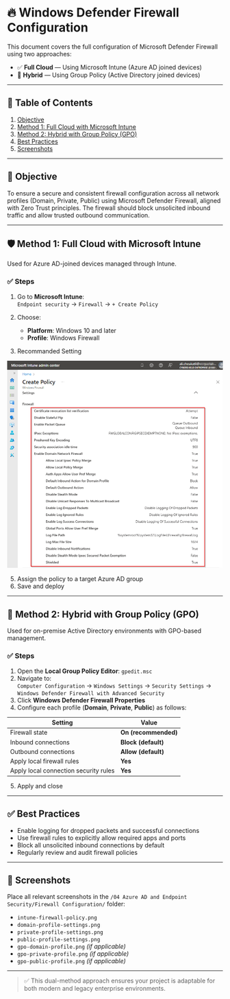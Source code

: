 
# 🔥 Windows Defender Firewall Configuration

This document covers the full configuration of Microsoft Defender Firewall using two approaches:

- ✅ **Full Cloud** — Using Microsoft Intune (Azure AD joined devices)
- 🏢 **Hybrid** — Using Group Policy (Active Directory joined devices)

---

## 📘 Table of Contents

1. [Objective](#objective)  
2. [Method 1: Full Cloud with Microsoft Intune](#method-1-full-cloud-with-microsoft-intune)  
3. [Method 2: Hybrid with Group Policy (GPO)](#method-2-hybrid-with-group-policy-gpo)  
4. [Best Practices](#best-practices)  
5. [Screenshots](#screenshots)

---

## 🎯 Objective

To ensure a secure and consistent firewall configuration across all network profiles (Domain, Private, Public) using Microsoft Defender Firewall, aligned with Zero Trust principles. The firewall should block unsolicited inbound traffic and allow trusted outbound communication.

---

## 🛡️ Method 1: Full Cloud with Microsoft Intune

Used for Azure AD-joined devices managed through Intune.

### ✅ Steps

1. Go to **Microsoft Intune**:  
   `Endpoint security` → `Firewall` → `+ Create Policy`
2. Choose:
   - **Platform**: Windows 10 and later  
   - **Profile**: Windows Firewall

3. Recommanded Setting

![Firewall_Setting](https://github.com/AliChoukatli/CyberShield-Enterprise/blob/main/03_AzureAD_Sync_%26_Endpoint_Security/Screenshots/Firewall_Setting.png)

5. Assign the policy to a target Azure AD group  
6. Save and deploy

---

## 🏢 Method 2: Hybrid with Group Policy (GPO)

Used for on-premise Active Directory environments with GPO-based management.

### ✅ Steps

1. Open the **Local Group Policy Editor**: `gpedit.msc`
2. Navigate to:  
   `Computer Configuration` → `Windows Settings` → `Security Settings` → `Windows Defender Firewall with Advanced Security`
3. Click **Windows Defender Firewall Properties**
4. Configure each profile (**Domain**, **Private**, **Public**) as follows:

| Setting                                | Value           |
|----------------------------------------|-----------------|
| Firewall state                         | **On (recommended)** |
| Inbound connections                    | **Block (default)** |
| Outbound connections                   | **Allow (default)** |
| Apply local firewall rules             | **Yes**         |
| Apply local connection security rules  | **Yes**         |

5. Apply and close

---

## ✅ Best Practices

- Enable logging for dropped packets and successful connections
- Use firewall rules to explicitly allow required apps and ports
- Block all unsolicited inbound connections by default
- Regularly review and audit firewall policies

---

## 📸 Screenshots

Place all relevant screenshots in the `/04 Azure AD and Endpoint Security/Firewall Configuration/` folder:

- `intune-firewall-policy.png`  
- `domain-profile-settings.png`  
- `private-profile-settings.png`  
- `public-profile-settings.png`  
- `gpo-domain-profile.png` *(if applicable)*  
- `gpo-private-profile.png` *(if applicable)*  
- `gpo-public-profile.png` *(if applicable)*  

---

> ✅ This dual-method approach ensures your project is adaptable for both modern and legacy enterprise environments.
